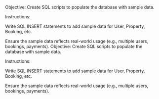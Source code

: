 Objective: Create SQL scripts to populate the database with sample data.

Instructions:

Write SQL INSERT statements to add sample data for User, Property, Booking, etc.

Ensure the sample data reflects real-world usage (e.g., multiple users, bookings, payments).
Objective: Create SQL scripts to populate the database with sample data.

Instructions:

Write SQL INSERT statements to add sample data for User, Property, Booking, etc.

Ensure the sample data reflects real-world usage (e.g., multiple users, bookings, payments).
